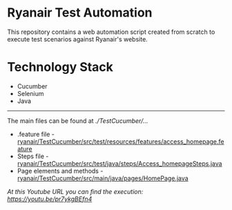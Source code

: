 # Ryanair Test Automation
This repository contains a web automation script created from scratch to execute test scenarios against Ryanair's website.

# Technology Stack
- Cucumber
- Selenium
- Java

---
The main files can be found at _./TestCucumber/..._ 
- .feature file - [ryanair/TestCucumber/src/test/resources/features/access_homepage.feature](https://github.com/claudiopacheco/ryanair/blob/main/TestCucumber/src/test/resources/features/access_homepage.feature)
- Steps file - [ryanair/TestCucumber/src/test/java/steps/Access_homepageSteps.java](https://github.com/claudiopacheco/ryanair/blob/main/TestCucumber/src/test/java/steps/Access_homepageSteps.java)
- Page elements and methods - [ryanair/TestCucumber/src/main/java/pages/HomePage.java](https://github.com/claudiopacheco/ryanair/blob/main/TestCucumber/src/main/java/pages/HomePage.java)

_At this Youtube URL you can find the execution: https://youtu.be/pr7ykgBEfn4_
